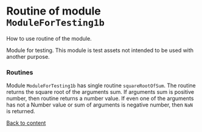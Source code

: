 # Routine of module `ModuleForTesting1b`

How to use routine of the module.

Module for testing. This module is test assets not intended to be used with another purpose.

### Routines

Module `ModuleForTesting1b` has single routine `squareRootOfSum`. The routine returns the square root of the arguments sum. If arguments sum is positive number, then routine returns a number value. If even one of the arguments has not a Number value or sum of arguments is negative number, then `NaN` is returned.

[Back to content](./README.md#Tutorials)
